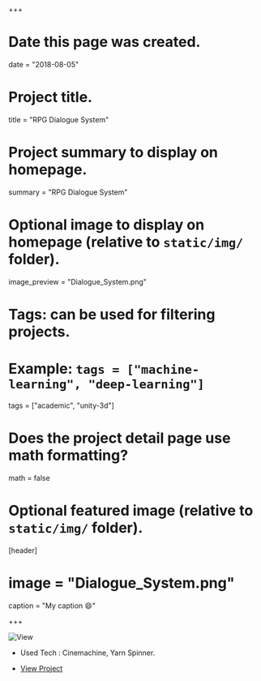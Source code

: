 +++
# Date this page was created.
date = "2018-08-05"

# Project title.
title = "RPG Dialogue System"

# Project summary to display on homepage.
summary = "RPG Dialogue System"

# Optional image to display on homepage (relative to `static/img/` folder).
image_preview = "Dialogue_System.png"

# Tags: can be used for filtering projects.
# Example: `tags = ["machine-learning", "deep-learning"]`
tags = ["academic", "unity-3d"]


# Does the project detail page use math formatting?
math = false

# Optional featured image (relative to `static/img/` folder).
[header]
# image = "Dialogue_System.png"
caption = "My caption :smile:"

+++

![View](http://i3.ytimg.com/vi/AQSm9em5ZG0/hqdefault.jpg)

 * Used Tech : Cinemachine, Yarn Spinner.
 
 * [View Project](https://youtu.be/AQSm9em5ZG0)
 
 
 
